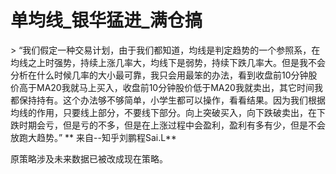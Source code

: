 # 单均线_银华猛进_满仓搞

&gt; “我们假定一种交易计划，由于我们都知道，均线是判定趋势的一个参照系，在均线之上时强势，持续上涨几率大，均线下是弱势，持续下跌几率大。但是我不会分析在什么时候几率的大小最可靠，我只会用最笨的办法，看到收盘前10分钟股价高于MA20我就马上买入，收盘前10分钟股价低于MA20我就卖出，其它时间我都保持持有。这个办法够不够简单，小学生都可以操作，看看结果。因为我们根据均线的作用，只要线上部分，不要线下部分。向上突破买入，向下跌破卖出，在下跌时期会亏，但是亏的不多，但是在上涨过程中会盈利，盈利有多有少，但是不会放跑大趋势。”
**
来自--知乎刘鹏程Sai.L**

原策略涉及未来数据已被改成现在策略。